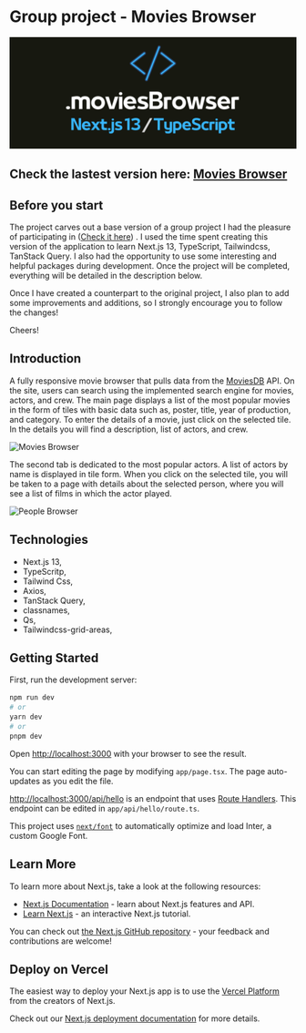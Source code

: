 # Group project - Movies Browser

![Screenshot widith](public/logo.png)

## Check the lastest version here: [Movies Browser](https://movie-browser-ts-next-js13.vercel.app/)

## Before you start

The project carves out a base version of a group project I had the pleasure of participating in ([Check it here](https://github.com/AllmostHumann/movie-browser)) . I used the time spent creating this version of the application to learn Next.js 13, TypeScript, Tailwindcss, TanStack Query. I also had the opportunity to use some interesting and helpful packages during development. Once the project will be completed, everything will be detailed in the description below.

Once I have created a counterpart to the original project, I also plan to add some improvements and additions, so I strongly encourage you to follow the changes!

Cheers!

## Introduction

A fully responsive movie browser that pulls data from the [MoviesDB](https://developers.themoviedb.org/3/getting-started) API. On the site, users can search using the implemented search engine for movies, actors, and crew.
The main page displays a list of the most popular movies in the form of tiles with basic data such as, poster, title, year of production, and category. To enter the details of a movie, just click on the selected tile. In the details you will find a description, list of actors, and crew.

![Movies Browser](public/gif/moviePage.gif)

The second tab is dedicated to the most popular actors. A list of actors by name is displayed in tile form. When you click on the selected tile, you will be taken to a page with details about the selected person, where you will see a list of films in which the actor played.

![People Browser](public/gif//peoplePage.gif)

## Technologies

- Next.js 13,
- TypeScritp,
- Tailwind Css,
- Axios,
- TanStack Query,
- classnames,
- Qs,
- Tailwindcss-grid-areas,

## Getting Started

First, run the development server:

```bash
npm run dev
# or
yarn dev
# or
pnpm dev
```

Open [http://localhost:3000](http://localhost:3000) with your browser to see the result.

You can start editing the page by modifying `app/page.tsx`. The page auto-updates as you edit the file.

[http://localhost:3000/api/hello](http://localhost:3000/api/hello) is an endpoint that uses [Route Handlers](https://beta.nextjs.org/docs/routing/route-handlers). This endpoint can be edited in `app/api/hello/route.ts`.

This project uses [`next/font`](https://nextjs.org/docs/basic-features/font-optimization) to automatically optimize and load Inter, a custom Google Font.

## Learn More

To learn more about Next.js, take a look at the following resources:

- [Next.js Documentation](https://nextjs.org/docs) - learn about Next.js features and API.
- [Learn Next.js](https://nextjs.org/learn) - an interactive Next.js tutorial.

You can check out [the Next.js GitHub repository](https://github.com/vercel/next.js/) - your feedback and contributions are welcome!

## Deploy on Vercel

The easiest way to deploy your Next.js app is to use the [Vercel Platform](https://vercel.com/new?utm_medium=default-template&filter=next.js&utm_source=create-next-app&utm_campaign=create-next-app-readme) from the creators of Next.js.

Check out our [Next.js deployment documentation](https://nextjs.org/docs/deployment) for more details.
